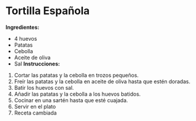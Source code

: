 # Tortilla Española
**Ingredientes:**
* 4 huevos
* Patatas
* Cebolla
* Aceite de oliva
* Sal
**Instrucciones:**
1. Cortar las patatas y la cebolla en trozos pequeños.
2. Freír las patatas y la cebolla en aceite de oliva hasta que estén doradas.
3. Batir los huevos con sal.
4. Añadir las patatas y la cebolla a los huevos batidos.
5. Cocinar en una sartén hasta que esté cuajada.
6. Servir en el plato
7. Receta cambiada